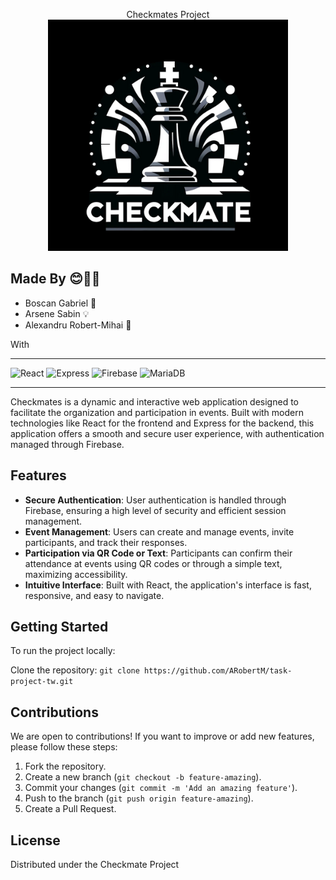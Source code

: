 
<p align="center">
  Checkmates Project
  <img src="/frontend/checkmate-tw/public/logo_checkmate.png" alt="Logo Checkmate">
</p>

## Made By 😊👨‍💻

- Boscan Gabriel 🚀
- Arsene Sabin 💡
- Alexandru Robert-Mihai 🌟

With
<hr

![React](https://img.shields.io/badge/React-20232A?style=for-the-badge&logo=react) ![Express](https://img.shields.io/badge/Express-000000?style=for-the-badge&logo=express) ![Firebase](https://img.shields.io/badge/Firebase-039BE5?style=for-the-badge&logo=Firebase&logoColor=white)  ![MariaDB](https://camo.githubusercontent.com/5c675f5452920ec5d27c151c9c8da848754ebf1064226745c55b07bead76223c/68747470733a2f2f696d672e736869656c64732e696f2f62616467652f4d6172696144422d3030333534353f7374796c653d666f722d7468652d6261646765266c6f676f3d6d617269616462266c6f676f436f6c6f723d7768697465)

<hr>

Checkmates is a dynamic and interactive web application designed to facilitate the organization and participation in events. Built with modern technologies like React for the frontend and Express for the backend, this application offers a smooth and secure user experience, with authentication managed through Firebase.



## Features

- **Secure Authentication**: User authentication is handled through Firebase, ensuring a high level of security and efficient session management.
- **Event Management**: Users can create and manage events, invite participants, and track their responses.
- **Participation via QR Code or Text**: Participants can confirm their attendance at events using QR codes or through a simple text, maximizing accessibility.
- **Intuitive Interface**: Built with React, the application's interface is fast, responsive, and easy to navigate.

## Getting Started

To run the project locally:

Clone the repository:
`git clone https://github.com/ARobertM/task-project-tw.git`

## Contributions

We are open to contributions! If you want to improve or add new features, please follow these steps:

1. Fork the repository.
2. Create a new branch (`git checkout -b feature-amazing`).
3. Commit your changes (`git commit -m 'Add an amazing feature'`).
4. Push to the branch (`git push origin feature-amazing`).
5. Create a Pull Request.

## License

Distributed under the Checkmate Project


